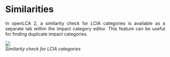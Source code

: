 <div style='text-align: justify;'>

# Similarities

In openLCA 2, a similarity check for LCIA categories is available as a separate tab within the impact category editor. This feature can be useful for finding duplicate impact categories.

![](../media/lcia_category_similarities.png) 
<br>_Similarity check for LCIA categories_

</div>